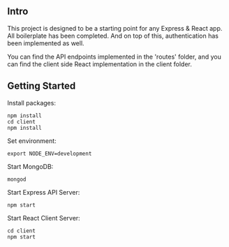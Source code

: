 ## Intro
This project is designed to be a starting point for any Express & React app. 
All boilerplate has been completed. And on top of this, authentication has been
implemented as well.  

You can find the API endpoints implemented in the 'routes' folder, and you can find
the client side React implementation in the client folder.

## Getting Started
Install packages:
```
npm install
cd client
npm install
```

Set environment:
```
export NODE_ENV=development
```

Start MongoDB:
```
mongod
```

Start Express API Server:
```
npm start
```

Start React Client Server:
```
cd client
npm start
```


